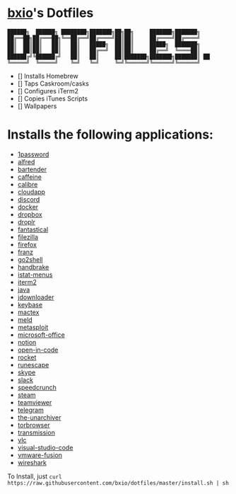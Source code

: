 # [bxio](https://github.com/bxio)'s Dotfiles

```
██████╗  ██████╗ ████████╗███████╗██╗██╗     ███████╗███████╗
██╔══██╗██╔═══██╗╚══██╔══╝██╔════╝██║██║     ██╔════╝██╔════╝
██║  ██║██║   ██║   ██║   █████╗  ██║██║     █████╗  ███████╗
██║  ██║██║   ██║   ██║   ██╔══╝  ██║██║     ██╔══╝  ╚════██║
██████╔╝╚██████╔╝   ██║   ██║     ██║███████╗███████╗███████║ ██
╚═════╝  ╚═════╝    ╚═╝   ╚═╝     ╚═╝╚══════╝╚══════╝╚══════╝
```

 - [] Installs Homebrew
 - [] Taps Caskroom/casks
 - [] Configures iTerm2
 - [] Copies iTunes Scripts
 - [] Wallpapers

# Installs the following applications:

* [1password](https://1password.com)
* [alfred](https://alfredapp.com)
* [bartender](https://www.macbartender.com/)
* [caffeine](http://lightheadsw.com/caffeine/)
* [calibre](https://calibre-ebook.com)
* [cloudapp](https://getcloudapp.com)
* [discord](https://discord.gg)
* [docker](https://docker.com)
* [dropbox](https://dropbox.com)
* [droplr](https://droplr.com)
* [fantastical](https://flexibits.com/fantastical)
* [filezilla](https://svn.filezilla-project.org/filezilla/FileZilla3/)
* [firefox](https://firefox.com)
* [franz](https://meetfranz.com)
* [go2shell](https://zipzapmac.com/Go2Shell)
* [handbrake](https://handbrake.fr)
* [istat-menus](https://bjango.com/mac/istatmenus/)
* [iterm2](https://iterm2.com)
* [java](http://www.oracle.com/technetwork/java/index.html)
* [jdownloader](https://jdownloader.org)
* [keybase](https://keybase.io)
* [mactex](https://www.tug.org/mactex/)
* [meld](http://meld.sourceforge.net/)
* [metasploit](https://www.metasploit.com/download/)
* [microsoft-office](https://www.office.com/)
* [notion](https://www.notion.so)
* [open-in-code](https://github.com/sozercan/OpenInCode)
* [rocket](https://matthewpalmer.net/rocket/)
* [runescape](https://runescape.com)
* [skype](https://skype.com)
* [slack](https://slack.com)
* [speedcrunch](https://speedcrunch.org/download.html)
* [steam](https://steampowered.com)
* [teamviewer](https://teamviewer.com)
* [telegram](https://telegram.org)
* [the-unarchiver](https://wakaba.c3.cx/s/apps/unarchiver.html)
* [torbrowser](https://www.torproject.org/projects/torbrowser.html.en)
* [transmission](https://transmissionbt.com)
* [vlc](https://www.videolan.org/vlc/index.html)
* [visual-studio-code](https://code.visualstudio.com)
* [vmware-fusion](https://www.vmware.com/products/fusion.html)
* [wireshark](https://www.wireshark.org)

To Install, just
```curl https://raw.githubusercontent.com/bxio/dotfiles/master/install.sh | sh```
